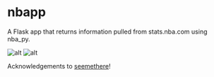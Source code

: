 # nbapp

A Flask app that returns information pulled from stats.nba.com using nba_py.  

![alt](https://github.com/dgoldman916/nbapp/blob/master/img/index.png)
![alt](https://github.com/dgoldman916/nbapp/blob/master/img/roster.png)

Acknowledgements to [seemethere](https://github.com/seemethere/nba_py)!

